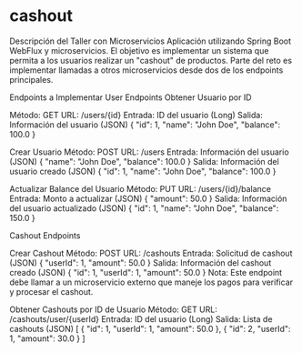 # cashout
Descripción del Taller con Microservicios
Aplicación utilizando Spring Boot WebFlux y microservicios. El objetivo es implementar un sistema que permita a los usuarios realizar un "cashout" de productos. Parte del reto es implementar llamadas a otros microservicios desde dos de los endpoints principales.

Endpoints a Implementar
User Endpoints
Obtener Usuario por ID

Método: GET
URL: /users/{id}
Entrada: ID del usuario (Long)
Salida: Información del usuario (JSON)
{
  "id": 1,
  "name": "John Doe",
  "balance": 100.0
}

Crear Usuario
Método: POST
URL: /users
Entrada: Información del usuario (JSON)
{
  "name": "John Doe",
  "balance": 100.0
}
Salida: Información del usuario creado (JSON)
{
  "id": 1,
  "name": "John Doe",
  "balance": 100.0
}

Actualizar Balance del Usuario
Método: PUT
URL: /users/{id}/balance
Entrada: Monto a actualizar (JSON)
{
  "amount": 50.0
}
Salida: Información del usuario actualizado (JSON)
{
  "id": 1,
  "name": "John Doe",
  "balance": 150.0
}


Cashout Endpoints

Crear Cashout
Método: POST
URL: /cashouts
Entrada: Solicitud de cashout (JSON)
{
  "userId": 1,
  "amount": 50.0
}
Salida: Información del cashout creado (JSON)
{
  "id": 1,
  "userId": 1,
  "amount": 50.0
}
Nota: Este endpoint debe llamar a un microservicio externo que maneje los pagos para verificar y procesar el cashout.

Obtener Cashouts por ID de Usuario
Método: GET
URL: /cashouts/user/{userId}
Entrada: ID del usuario (Long)
Salida: Lista de cashouts (JSON)
[
  {
    "id": 1,
    "userId": 1,
    "amount": 50.0
  },
  {
    "id": 2,
    "userId": 1,
    "amount": 30.0
  }
]




